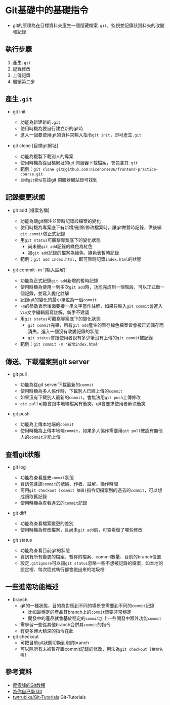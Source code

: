 # Git基礎中的基礎指令

* git的原理為在目標資料夾產生一個隱藏檔案`.git`，監視並記錄該資料夾的改變和紀錄

## 執行步驟
1. 產生`.git`
2. 記錄修改
3. 上傳記錄
4. 繼續第二步

## 產生`.git`
* git init
	* 功能為新建新的`.git`
	* 使用時機為要自行建立新的git時
	* 進入一個要使用git的資料夾輸入指令`git init`，即可產生`.git`

* git clone [目標git網址]
	* 功能為複製下載別人的專案
	* 使用時機為從目標網址的git 伺服器下載檔案，會包含其`.git`
	* 範例：`git clone git@github.com:nicehorse06/frontend-practice-course.git`
	* `目標git網址`在該git 伺服器網站皆可找到

## 記錄變更狀態
* git add [檔案名稱]
	* 功能為讓git關注並暫時記錄該檔案的變化
	* 使用時機為專案底下有新增/刪除/修改檔案時，讓git做暫時記錄，供後續`git commit`做正式紀錄
	* 用`git status`可觀察專案底下的變化狀態
		* 尚未被`git add`記錄的綠色為紅色
		* 被`git add`記錄的檔案為綠色，綠色表暫時記錄
	* 範例：`git add index.html`，即可暫時記錄`index.html`的狀態

* git commit -m '[輸入註解]'
	* 功能為正式紀錄`git add`新增的暫時記錄
	* 使用時機為使用一到多次`git add`時，功能完成到一個階段，可以正式做一個記錄，並寫入變化註解
	* 記錄git的變化的最小單位為一個`commit`
	* `-m`的參數表示後面要接一串文字當作註解，如果只輸入`git commit`會進入`Vim`文字編輯器寫註解，新手不建議
	* 用`git status`可觀察專案底下的變化狀態
		* `git commit`完畢，所有`git add`產生的暫存綠色檔案皆會被正式儲存而消失，進入一個沒有改變記錄的狀態
		* `git status`會跟使用者說有多少筆沒有上傳的`git commit`被記錄
	* 範例：`git commit -m '新增index.html'`

## 傳送、下載檔案到git server
* git pull
	* 功能為從git server下載最新的`commit`
	* 使用時機為多人協作時，下載別人已經上傳的`commit`
	* 如果沒有下載別人最新的`commit`，會無法用`git push`上傳修改
	* `git pull`可能會跟本地端檔案有衝突，git會要求使用者解決衝突

* git push
	* 功能為上傳本地端的`commit`
	* 使用時機為上傳本地端`commit`，如果多人協作需要用`git pull`確認有無他人的`commit`才能上傳

## 查看git狀態
* git log
	* 功能為查看歷史`commit`狀態
	* 資訊包含該`commit`的號碼、作者、註解、操作時間
	* 可用`git checkout [commit 號碼]`指令切檔案到的過去的`commit`，可以想成讀取舊記錄
	* 使用時機為查看過去的`commit`記錄

* git diff
	* 功能為查看檔案變更的差別
	* 使用時機為修改檔案，且尚未`git add`前，可查看做了哪些修改

* git status
	* 功能為查看目前git的狀態
	* 資訊有所有變更的檔案、暫存的檔案、commit數量、目前的branch位置
	* 設定`.gitignore`可以讓`git status`忽略一些不想被記錄的檔案，如本地的設定檔、每次程式執行都會跑出來的垃圾檔

## 一些進階功能概述
* branch
	* git的一種狀態，目的為對應到不同的場景會需要到不同的`commit`記錄
		* 比如最穩定的產品其branch上的`commit`皆要非常穩定
		* 開發中的產品就會基於穩定的`commit`加上一些開發中額外功能`commit`
	* 需學習一些從其他branch合併其`commit`的指令
	* 有更多博大精深的指令在此
* git checkout
	* 可把目前git狀態切換到別的branch
	* 可以除所有未被暫存跟commit記錄的修改，用法為`git checkout [檔案名稱]`

## 參考資料
* [廖雪峰的Git教程](https://www.liaoxuefeng.com/wiki/896043488029600)
* [為你自己學 Git](https://gitbook.tw/)
* [twtrubiks/Git-Tutorials](https://github.com/twtrubiks/Git-Tutorials) Git-Tutorials 